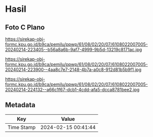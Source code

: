 # Hasil

## Foto C Plano

https://sirekap-obj-formc.kpu.go.id/b9ca/pemilu/ppwp/61/08/02/20/07/6108022007005-20240214-223405--b56a8a6b-9af7-4999-9b5d-13219c8171ac.jpg

https://sirekap-obj-formc.kpu.go.id/b9ca/pemilu/ppwp/61/08/02/20/07/6108022007005-20240214-223900--4aa8c7e7-2148-4b7a-a0c8-912d81b5b9f1.jpg

https://sirekap-obj-formc.kpu.go.id/b9ca/pemilu/ppwp/61/08/02/20/07/6108022007005-20240214-224132--a66c1f67-dcb1-4cdd-afa5-dcca8781bee2.jpg


## Metadata

| Key        | Value               |
| ---------- | ------------------- |
| Time Stamp | 2024-02-15 00:41:44 |



